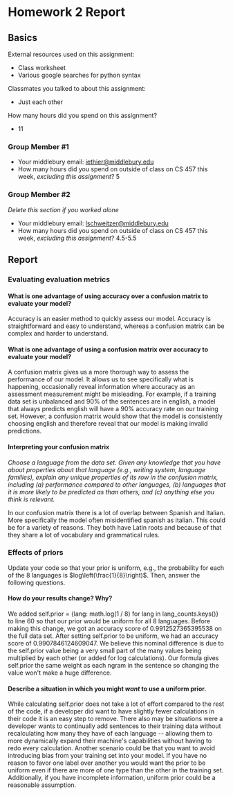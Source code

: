# Homework 2 Report

## Basics
External resources used on this assignment:
* Class worksheet
* Various google searches for python syntax

Classmates you talked to about this assignment:
* Just each other

How many hours did you spend on this assignment?
* 11

### Group Member #1
* Your middlebury email: iethier@middlebury.edu
* How many hours did you spend on outside of class on CS 457 this week, _excluding this assignment_? 5

### Group Member #2
_Delete this section if you worked alone_
* Your middlebury email: lschweitzer@middlebury.edu
* How many hours did you spend on outside of class on CS 457 this week, _excluding this assignment_? 4.5-5.5

## Report
### Evaluating evaluation metrics
#### What is one advantage of using accuracy over a confusion matrix to evaluate your model?
Accuracy is an easier method to quickly assess our model. Accuracy is straightforward and easy to understand, whereas a confusion matrix can be complex and harder to understand.


#### What is one advantage of using a confusion matrix over accuracy to evaluate your model?
A confusion matrix gives us a more thorough way to assess the performance of our model. It allows us to see specifically what is happening, occasionally reveal information where accuracy as an assessment measurement might be misleading. For example, if a training data set is unbalanced and 90% of the sentences are in english, a model that always predicts english will have a 90% accuracy rate on our training set. However, a confusion matrix would show that the model is consistently choosing english and therefore reveal that our model is making invalid predictions.


#### Interpreting your confusion matrix
_Choose a language from the data set. Given any knowledge that you have about properties about that language (e.g., writing system, language families), explain any unique properties of its row in the confusion matrix, including (a) performance compared to other languages, (b) languages that it is more likely to be predicted as than others, and (c) anything else you think is relevant._

In our confusion matrix there is a lot of overlap between Spanish and Italian. More specifically the model often misidentified spanish as italian. This could be for a variety of reasons. They both have Latin roots and because of that they share a lot of vocabulary and grammatical rules. 


### Effects of priors
Update your code so that your prior is uniform, e.g., the probability for each of the 8 languages is $log\left(\frac{1}{8}\right)$. Then, answer the following questions.
#### How do your results change? Why?

We added self.prior = {lang: math.log(1 / 8) for lang in lang_counts.keys()} to line 60 so that our prior would be uniform for all 8 languages. Before making this change, we got an accuracy score of 0.9912527365395538 on the full data set. After setting self.prior to be uniform, we had an accuracy score of 0.9907846124609047. We believe this nominal difference is due to the self.prior value being a very small part of the many values being multiplied by each other (or added for log calculations). Our formula gives self.prior the same weight as each ngram in the sentence so changing the value won't make a huge difference.

#### Describe a situation in which you might _want_ to use a uniform prior.

While calculating self.prior does not take a lot of effort compared to the rest of the code, if a developer did want to have slightly fewer calculations in their code it is an easy step to remove. There also may be situations were a developer wants to continually add sentences to their training data without recalculating how many they have of each language -- allowing them to more dynamically expand their machine's capabilities without having to redo every calculation. Another scenario could be that you want to avoid introducing bias from your training set into your model. If you have no reason to favor one label over another you would want the prior to be uniform even if there are more of one type than the other in the training set. Additionally, if you have incomplete information, uniform prior could be a reasonable assumption.